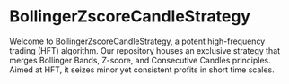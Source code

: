 # BollingerZscoreCandleStrategy
Welcome to BollingerZscoreCandleStrategy, a potent high-frequency trading (HFT) algorithm. Our repository houses an exclusive strategy that merges Bollinger Bands, Z-score, and Consecutive Candles principles. Aimed at HFT, it seizes minor yet consistent profits in short time scales.
